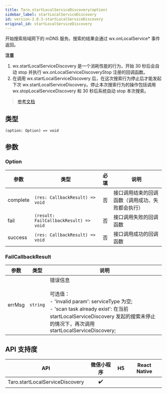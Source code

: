 ```yaml
---
title: Taro.startLocalServiceDiscovery(option)
sidebar_label: startLocalServiceDiscovery
id: version-2.0.3-startLocalServiceDiscovery
original_id: startLocalServiceDiscovery
---
```


开始搜索局域网下的 mDNS 服务。搜索的结果会通过 wx.onLocalService* 事件返回。

**注意**
1. wx.startLocalServiceDiscovery 是一个消耗性能的行为，开始 30 秒后会自动 stop 并执行 wx.onLocalServiceDiscoveryStop 注册的回调函数。
2. 在调用 wx.startLocalServiceDiscovery 后，在这次搜索行为停止后才能发起下次 wx.startLocalServiceDiscovery。停止本次搜索行为的操作包括调用 wx.stopLocalServiceDiscovery 和 30 秒后系统自动 stop 本次搜索。

> [参考文档](https://developers.weixin.qq.com/miniprogram/dev/api/network/mdns/wx.startLocalServiceDiscovery.html)

## 类型

```tsx
(option: Option) => void
```

## 参数

### Option

| 参数 | 类型 | 必填 | 说明 |
| --- | --- | :---: | --- |
| complete | `(res: CallbackResult) => void` | 否 | 接口调用结束的回调函数（调用成功、失败都会执行） |
| fail | `(result: FailCallbackResult) => void` | 否 | 接口调用失败的回调函数 |
| success | `(res: CallbackResult) => void` | 否 | 接口调用成功的回调函数 |

### FailCallbackResult

| 参数 | 类型 | 说明 |
| --- | --- | --- |
| errMsg | `string` | 错误信息<br /><br />可选值：<br />- 'invalid param': serviceType 为空;<br />- 'scan task already exist': 在当前 startLocalServiceDiscovery 发起的搜索未停止的情况下，再次调用 startLocalServiceDiscovery; |

## API 支持度

| API | 微信小程序 | H5 | React Native |
| :---: | :---: | :---: | :---: |
| Taro.startLocalServiceDiscovery | ✔️ |  |  |
